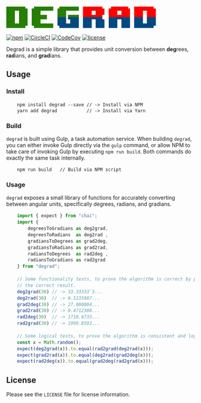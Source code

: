 [circleci-shield-url]: https://img.shields.io/circleci/project/github/mgthomas99/degrad.svg
[circleci-url]: https://circleci.com/gh/mgthomas99/degrad
[codecov-shield-url]: https://img.shields.io/codecov/c/github/mgthomas99/degrad.svg
[codecov-url]: https://codecov.io/gh/mgthomas99/degrad
[license-shield-url]: https://img.shields.io/github/license/mgthomas99/degrad.svg
[license-url]: https://github.com/mgthomas99/degrad/blob/master/LICENSE
[logo-image-url]: https://raw.githubusercontent.com/mgthomas99/degrad/master/www/logo.png
[logo-url]: https://github.com/mgthomas/degrad
[npm-shield-url]: https://img.shields.io/npm/v/degrad.svg
[npm-url]: https://www.npmjs.com/package/degrad

[![Degrad][logo-image-url]][logo-url]

[![npm][npm-shield-url]][npm-url]
[![CircleCI][circleci-shield-url]][circleci-url]
[![CodeCov][codecov-shield-url]][codecov-url]
[![license][license-shield-url]][license-url]

Degrad is a simple library that provides unit conversion between **deg**rees,
**rad**ians, and **grad**ians.

## Usage

### Install

```shell
    npm install degrad --save // -> Install via NPM
    yarn add degrad           // -> Install via Yarn
```

### Build

`degrad` is built using Gulp, a task automation service. When building `degrad`,
you can either invoke Gulp directly via the `gulp` command, or allow NPM to take
care of invoking Gulp by executing `npm run build`. Both commands do exactly the
same task internally.

```shell
    npm run build   // Build via NPM script
```

### Usage

`degrad` exposes a small library of functions for accurately converting between
angular units, specifically degrees, radians, and gradians.

```ts
    import { expect } from "chai";
    import {
        degreesToGradians as deg2grad,
        degreesToRadians  as deg2rad ,
        gradiansToDegrees as grad2deg,
        gradiansToRadians as grad2rad,
        radiansToDegrees  as rad2deg ,
        radiansToGradians as rad2grad
    } from "degrad";

    // Some functionality tests, to prove the algorithm is correct by producing
    // the correct result.
    deg2grad(30) // -> 33.33333̅3...
    deg2rad(30)  // -> 0.5235987...
    grad2deg(30) // -> 27.000004...
    grad2rad(30) // -> 0.4712388...
    rad2deg(30)  // -> 1718.8733...
    rad2grad(30) // -> 1909.8593...

    // Some logical tests, to prove the algorithm is consistent and logical.
    const x = Math.random();
    expect(deg2grad(x)).to.equal(rad2grad(deg2rad(x)));
    expect(grad2rad(x)).to.equal(deg2rad(grad2deg(x)));
    expect(rad2deg(x)).to.equal(grad2deg(rad2grad(x)));
```

## License

Please see the `LICENSE` file for license information.
